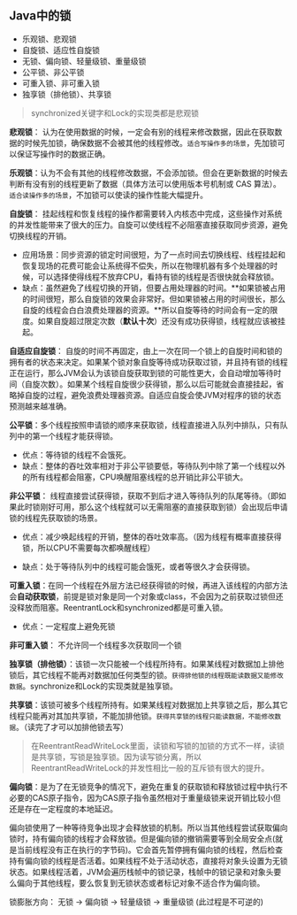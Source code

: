 ## Java中的锁

- 乐观锁、悲观锁
- 自旋锁、适应性自旋锁
- 无锁、偏向锁、轻量级锁、重量级锁
- 公平锁、非公平锁
- 可重入锁、非可重入锁
- 独享锁（排他锁）、共享锁

> synchronized关键字和Lock的实现类都是悲观锁



**悲观锁**： 认为在使用数据的时候，一定会有别的线程来修改数据，因此在获取数据的时候先加锁，确保数据不会被其他的线程修改。`适合写操作多的场景`，先加锁可以保证写操作时的数据正确。

**乐观锁**：认为不会有其他的线程修改数据，不会添加锁。但会在更新数据的时候去判断有没有别的线程更新了数据（具体方法可以使用版本号机制或 CAS 算法）。` 适合读操作多的场景`，不加锁可以使读的操作性能大幅提升。

**自旋锁**： 挂起线程和恢复线程的操作都需要转入内核态中完成，这些操作对系统的并发性能带来了很大的压力。自旋可以使线程不必阻塞直接获取同步资源，避免切换线程的开销。

- 应用场景：同步资源的锁定时间很短，为了一点时间去切换线程、线程挂起和恢复现场的花费可能会让系统得不偿失，所以在物理机器有多个处理器的时候，可以选择使得线程不放弃CPU，看持有锁的线程是否很快就会释放锁。
- 缺点：虽然避免了线程切换的开销，但要占用处理器的时间。**如果锁被占用的时间很短，那么自旋锁的效果会非常好。但如果锁被占用的时间很长，那么自旋的线程会白白浪费处理器的资源。**所以自旋等待的时间会有一定的限度。如果自旋超过限定次数（**默认十次**）还没有成功获得锁，线程就应该被挂起。

**自适应自旋锁**： 自旋的时间不再固定，由上一次在同一个锁上的自旋时间和锁的拥有者的状态来决定。如果某个锁对象自旋等待成功获取过锁，并且持有锁的线程正在运行，那么JVM会认为该锁自旋获取到锁的可能性更大，会自动增加等待时间（自旋次数）。如果某个线程自旋很少获得锁，那么以后可能就会直接挂起，省略掉自旋的过程，避免浪费处理器资源。自适应自旋会使JVM对程序的锁的状态预测越来越准确。

**公平锁**：多个线程按照申请锁的顺序来获取锁，线程直接进入队列中排队，只有队列中的第一个线程才能获得锁。

- 优点：等待锁的线程不会饿死。
- 缺点：整体的吞吐效率相对于非公平锁要低，等待队列中除了第一个线程以外的所有线程都会阻塞，CPU唤醒阻塞线程的总开销比非公平锁大。

**非公平锁**： 线程直接尝试获得锁，获取不到后才进入等待队列的队尾等待。（即如果此时锁刚好可用，那么这个线程就可以无需阻塞的直接获取到锁）会出现后申请锁的线程先获取锁的场景。

- 优点：减少唤起线程的开销，整体的吞吐效率高。（因为线程有概率直接获得锁，所以CPU不需要每次都唤醒线程）

- 缺点：处于等待队列中的线程可能会饿死，或者等很久才会获得锁。

**可重入锁**：在同一个线程在外层方法已经获得锁的时候，再进入该线程的内部方法会**自动获取锁**，前提是锁对象是同一个对象或class，不会因为之前获取过锁但还没释放而阻塞。ReentrantLock和synchronized都是可重入锁。

- 优点：一定程度上避免死锁

**非可重入锁**： 不允许同一个线程多次获取同一个锁

**独享锁（排他锁）**：该锁一次只能被一个线程所持有。如果某线程对数据加上排他锁后，其它线程不能再对数据加任何类型的锁。`获得排他锁的线程既能读数据又能修改数据`。synchronize和Lock的实现类就是独享锁。

**共享锁**：该锁可被多个线程所持有。如果某线程对数据加上共享锁之后，那么其它线程只能再对其加共享锁，不能加排他锁。`获得共享锁的线程只能读数据，不能修改数据`。（读完了才可以加排他锁去写）

> 在ReentrantReadWriteLock里面，读锁和写锁的加锁的方式不一样，读锁是共享锁，写锁是独享锁。因为读写锁分离，所以ReentrantReadWriteLock的并发性相比一般的互斥锁有很大的提升。

**偏向锁**：是为了在无锁竞争的情况下，避免在重复的获取锁和释放锁过程中执行不必要的CAS原子指令，因为CAS原子指令虽然相对于重量级锁来说开销比较小但还是存在一定程度的本地延迟。

​	偏向锁使用了一种等待竞争出现才会释放锁的机制。所以当其他线程尝试获取偏向锁时，持有偏向锁的线程才会释放锁。但是偏向锁的撤销需要等到全局安全点(就是当前线程没有正在执行的字节码)。它会首先暂停拥有偏向锁的线程，然后检查持有偏向锁的线程是否活着。如果线程不处于活动状态，直接将对象头设置为无锁状态。如果线程活着，JVM会遍历栈帧中的锁记录，栈帧中的锁记录和对象头要么偏向于其他线程，要么恢复到无锁状态或者标记对象不适合作为偏向锁。

锁膨胀方向： 无锁 → 偏向锁 → 轻量级锁 → 重量级锁 (此过程是不可逆的)